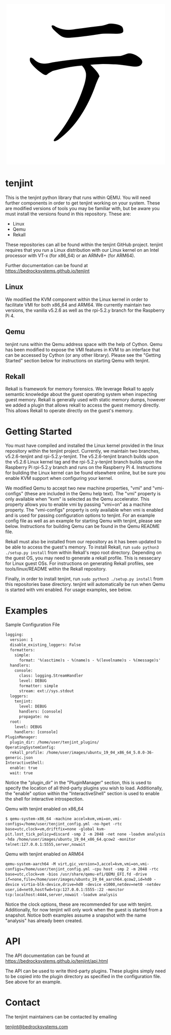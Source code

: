 <p align="center">
  <img src="resources/logo.png">
</p>

# tenjint

This is the tenjint python library that runs within QEMU.  You will need further components in order to get tenjint working on your system.  These are modified versions of tools you may be familiar with, but be aware you must install the versions found in this repository.  These are:

* Linux
* Qemu
* Rekall

These repositories can all be found within the tenjint GitHub project.  tenjint requires that you run a Linux distribution with our Linux kernel on an Intel processor with VT-x (for x86_64) or an ARMv8+ (for ARM64).

Further documentation can be found at https://bedrocksystems.github.io/tenjint

## Linux

We modified the KVM component within the Linux kernel in order to facilitate VMI for both x86_64 and ARM64.  We currently maintain two versions, the vanilla v5.2.6 as well as the rpi-5.2.y branch for the Raspberry Pi 4.

## Qemu

tenjint runs within the Qemu address space with the help of Cython.  Qemu has been modified to expose the VMI features in KVM to an interface that can be accessed by Cython (or any other library).  Please see the "Getting Started" section below for instructions on starting Qemu with tenjint.

## Rekall

Rekall is framework for memory forensics.  We leverage Rekall to apply semantic knowledge about the guest operating system when inspecting guest memory.  Rekall is generally used with static memory dumps, however we added a plugin that allows rekall to access the guest memory directly.  This allows Rekall to operate directly on the guest's memory.

# Getting Started

You must have compiled and installed the Linux kernel provided in the linux repository within the tenjint project.  Currently, we maintain two branches, v5.2.6-tenjint and rpi-5.2.y-tenjint.  The v5.2.6-tenjint branch builds upon the v5.2.6 Linux kernel tag and the rpi-5.2.y-tenjint branch builds upon the Raspberry Pi rpi-5.2.y branch and runs on the Raspberry Pi 4.  Instructions for building the Linux kernel can be found elsewhere online, but be sure you enable KVM support when configuring your kernel.

We modified Qemu to accept two new machine properties, "vmi" and "vmi-configs" (these are included in the Qemu help text).  The "vmi" property is only available when "kvm" is selected as the Qemu accelerator.  This property allows you to enable vmi by passing "vmi=on" as a machine property.  The "vmi-configs" property is only available when vmi is enabled and is used for passing configuration options to tenjint.  For an example config file as well as an example for starting Qemu with tenjint, please see below.  Instructions for building Qemu can be found in the Qemu README file.

Rekall must also be installed from our repository as it has been updated to be able to access the guest's memory.  To install Rekall, run `sudo python3 ./setup.py install` from within Rekall's repo root directory.  Depending on the guest OS, you may need to generate a rekall profile.  This is nessecary for Linux guest OSs.  For instructions on generating Rekall profiles, see tools/linux/README within the Rekall repository.

Finally, in order to install tenjint, run `sudo python3 ./setup.py install` from this repositories base directory.  tenjint will automatically be run when Qemu is started with vmi enabled.  For usage examples, see below.

# Examples

Sample Configuration File
```
logging:
  version: 1
  disable_existing_loggers: False
  formatters:
    simple:
      format: '%(asctime)s - %(name)s - %(levelname)s - %(message)s'
  handlers:
    console:
      class: logging.StreamHandler
      level: DEBUG
      formatter: simple
      stream: ext://sys.stdout
  loggers:
    tenjint:
      level: DEBUG
      handlers: [console]
      propagate: no
  root:
    level: DEBUG
    handlers: [console]
PluginManager:
  plugin_dir: /home/user/tenjint_plugins/
OperatingSystemConfig:
  rekall_profile: /home/user/images/ubuntu_19_04_x86_64_5.0.0-36-generic.json
InteractiveShell:
  enable: true
  wait: true
```

Notice the "plugin_dir" in the "PluginManager" section, this is used to specify the location of all third-party plugins you wish to load.  Additionally, the "enable" option within the "InteractiveShell" section is used to enable the shell for interactive introspection.

Qemu with tenjint enabled on x86_64
```
$ qemu-system-x86_64 -machine accel=kvm,vmi=on,vmi-configs=/home/user/tenjint_config.yml -no-hpet -rtc base=utc,clock=vm,driftfix=none -global kvm-pit.lost_tick_policy=discard -smp 2 -m 2048 -net none -loadvm analysis -hda /home/user/images/ubuntu_19_04_x86_64.qcow2 -monitor telnet:127.0.0.1:5555,server,nowait
```

Qemu with tenjint enabled on ARM64
```
qemu-system-aarch64 -M virt,gic_version=3,accel=kvm,vmi=on,vmi-configs=/home/user/tenjint_config.yml -cpu host -smp 2 -m 2048 -rtc base=utc,clock=vm -bios /usr/share/qemu-efi/QEMU_EFI.fd -drive if=none,file=/home/user/images/ubuntu_19_04_aarch64.qcow2,id=hd0 -device virtio-blk-device,drive=hd0 -device e1000,netdev=net0 -netdev user,id=net0,hostfwd=tcp:127.0.0.1:5555-:22 -monitor tcp:localhost:4444,server,nowait -loadvm analysis
```

Notice the clock options, these are recommended for use with tenjint.  Additionally, for now tenjint will only work when the guest is started from a snapshot.  Notice both examples assume a snapshot with the name "analysis" has already been created.

# API

The API documentation can be found at https://bedrocksystems.github.io/tenjint/api.html

The API can be used to write third-party plugins.  These plugins simply need to be copied into the plugin directory as specified in the configuration file.  See above for an example.

# Contact

The tenjint maintainers can be contacted by emailing

tenjint@bedrocksystems.com
